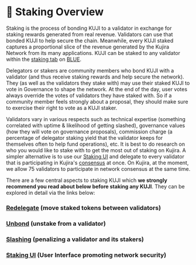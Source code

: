 # 🧊 Staking Overview

Staking is the process of bonding KUJI to a validator in exchange for staking rewards generated from real revenue. Validators can use that bonded KUJI to help secure the chain. Meanwhile, every KUJI staked captures a proportional slice of the revenue generated by the Kujira Network from its many applications. KUJI can be staked to any validator within the [staking tab](https://blue.kujira.app/stake) on [BLUE](../../dapps-and-infrastructure/blue.md).

Delegators or stakers are community members who bond KUJI with a validator (and thus receive staking rewards and help secure the network). They (as well as the validators they stake with) may use their staked KUJI to vote in Governance to shape the network. At the end of the day, user votes always override the votes of validators they have staked with. So if a community member feels strongly about a proposal, they should make sure to exercise their right to vote as a KUJI staker.

Validators vary in various respects such as technical expertise (something correlated with uptime & likelihood of getting slashed), governance values (how they will vote on governance proposals), commission charge (a percentage of delegator staking yield that the validator keeps for themselves often to help fund operations), etc. It is best to do research on who you would like to stake with to get the most out of staking on Kujira. A simpler alternative is to use our [Staking UI](staking-ui.md) and delegate to every validator that is participating in Kujira's [consensus](./#consensus) at once. On Kujira, at the moment, we allow 75 validators to participate in network consensus at the same time.

There are a few central aspects to staking KUJI which **we strongly recommend you read about below before staking any KUJI**. They can be explored in detail via the links below:

### [Redelegate](redelegate.md) (move staked tokens between validators)

### [Unbond](unbond.md) (unstake from a validator)

### [Slashing](slashing.md) (penalizing a validator and its stakers)

### [Staking UI](staking-ui.md) (User Interface promoting network security)
